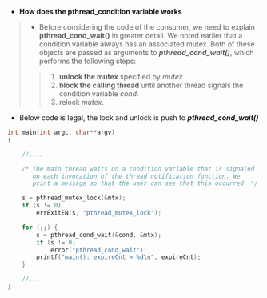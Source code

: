 - **How does the pthread_condition variable works**
>- Before considering the code of the consumer, we need to explain **pthread_cond_wait()** in greater detail. We noted earlier that a condition variable always has an associated mutex. Both of these objects are passed as arguments to ***pthread_cond_wait()***, which performs the following steps:
>> 1. **unlock the mutex** specified by *mutex*.
>> 2. **block the calling thread** until another thread signals the condition variable *cond*.
>> 3. relock *mutex*.

- Below code is legal, the lock and unlock is push to ***pthread_cond_wait()***

```C++
int main(int argc, char**argv)
{

    //....

    /* The main thread waits on a condition variable that is signaled
       on each invocation of the thread notification function. We
       print a message so that the user can see that this occurred. */

    s = pthread_mutex_lock(&mtx);
    if (s != 0)
        errExitEN(s, "pthread_mutex_lock");

    for (;;) {
        s = pthread_cond_wait(&cond, &mtx);
        if (s != 0)
            error("pthread_cond_wait");
        printf("main(): expireCnt = %d\n", expireCnt);
    }

    //...
}

```